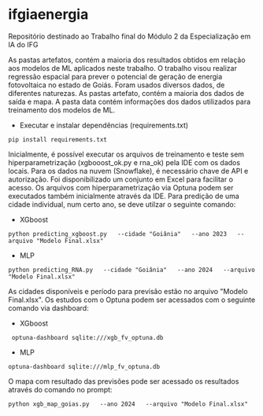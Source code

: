 # ifgiaenergia

Repositório destinado ao Trabalho final do Módulo 2 da Especialização em IA do IFG

As pastas artefatos, contém a maioria dos resultados obtidos em relação aos modelos de ML aplicados neste trabalho. O trabalho visou realizar regressão espacial para prever o potencial de geração de energia fotovoltaica no estado de Goiás. Foram usados diversos dados, de diferentes naturezas. As pastas artefato, contém a maioria dos dados de saída e mapa. A pasta data contém informações dos dados utilizados para treinamento dos modelos de ML. 


* Executar e instalar dependências (requirements.txt)

```
pip install requirements.txt
```

Inicialmente, é possível executar os arquivos de treinamento e teste sem hiperparametrização (xgbooost_ok.py e rna_ok) pela IDE com os dados locais. Para os dados na nuvem (Snowflake), é necessário chave de API e autorização. Foi disponibilizado um conjunto em Excel para facilitar o acesso. Os arquivos com hiperparametrização via Optuna podem ser executados também inicialmente através da IDE. Para predição de uma cidade individual, num certo ano, se deve utilzar o seguinte comando:

* XGboost
```
python predicting_xgboost.py   --cidade "Goiânia"   --ano 2023   --arquivo "Modelo Final.xlsx"
```

* MLP
```
python predicting_RNA.py   --cidade "Goiânia"   --ano 2024   --arquivo "Modelo Final.xlsx"
```

As cidades disponíveis e período para previsão estão no arquivo "Modelo Final.xlsx". Os estudos com o Optuna podem ser acessados com o seguinte comando via dashboard:

* XGboost

```
 optuna-dashboard sqlite:///xgb_fv_optuna.db

```

* MLP

```
optuna-dashboard sqlite:///mlp_fv_optuna.db 
```

O mapa com resultado das previsões pode ser acessado os resultados através do comando no prompt:

```
python xgb_map_goias.py   --ano 2024   --arquivo "Modelo Final.xlsx"
```

